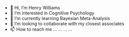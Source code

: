 - 👋 Hi, I’m Henry Williams
- 👀 I’m interested in Cognitive Psychology 
- 🌱 I’m currently learning Bayesian Meta-Analysis
- 💞️ I’m looking to collaborate with my closest associates
- 📫 How to reach me ... ... ... ...

<!---
CurraghsBettor/CurraghsBettor is a ✨ special ✨ repository because its `README.md` (this file) appears on your GitHub profile.
You can click the Preview link to take a look at your changes.
--->
